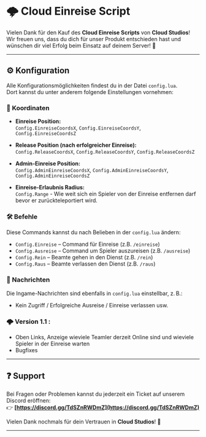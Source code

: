 # 🌩️ Cloud Einreise Script

Vielen Dank für den Kauf des **Cloud Einreise Scripts** von **Cloud Studios**!  
Wir freuen uns, dass du dich für unser Produkt entschieden hast und wünschen dir viel Erfolg beim Einsatz auf deinem Server! 🚀

---

## ⚙️ Konfiguration

Alle Konfigurationsmöglichkeiten findest du in der Datei `config.lua`.  
Dort kannst du unter anderem folgende Einstellungen vornehmen:

### 📍 Koordinaten
- **Einreise Position:**  
  `Config.EinreiseCoordsX`, `Config.EinreiseCoordsY`, `Config.EinreiseCoordsZ`
  
- **Release Position (nach erfolgreicher Einreise):**  
  `Config.ReleaseCoordsX`, `Config.ReleaseCoordsY`, `Config.ReleaseCoordsZ`

- **Admin-Einreise Position:**  
  `Config.AdminEinreiseCoordsX`, `Config.AdminEinreiseCoordsY`, `Config.AdminEinreiseCoordsZ`

- **Einreise-Erlaubnis Radius:**  
  `Config.Range` - Wie weit sich ein Spieler von der Einreise entfernen darf bevor er zurückteleportiert wird.

### 🛠️ Befehle
Diese Commands kannst du nach Belieben in der `config.lua` ändern:
- `Config.Einreise` – Command für Einreise (z.B. `/einreise`)
- `Config.Ausreise` – Command um Spieler auszureisen (z.B. `/ausreise`)
- `Config.Rein` – Beamte gehen in den Dienst (z.B. `/rein`)
- `Config.Raus` – Beamte verlassen den Dienst (z.B. `/raus`)

### 💬 Nachrichten
Die Ingame-Nachrichten sind ebenfalls in `config.lua` einstellbar, z. B.:
- Kein Zugriff / Erfolgreiche Ausreise / Einreise verlassen usw.

### 🌩️ Version 1.1 :
- Oben Links, Anzeige wieviele Teamler derzeit Online sind und wieviele Spieler in der Einreise warten
- Bugfixes

---

## ❓ Support

Bei Fragen oder Problemen kannst du jederzeit ein Ticket auf unserem Discord eröffnen:  
👉 **[https://discord.gg/TdSZnRWDmZ](https://discord.gg/TdSZnRWDmZ)**

Vielen Dank nochmals für dein Vertrauen in **Cloud Studios**! 💙

---
